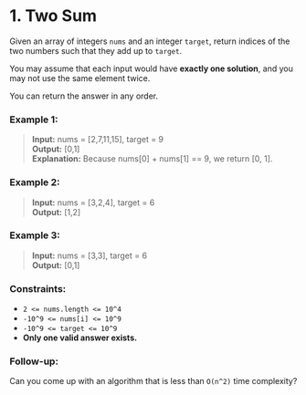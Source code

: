 # 1. Two Sum

Given an array of integers `nums` and an integer `target`, return indices of the two numbers such that they add up to `target`.

You may assume that each input would have **exactly one solution**, and you may not use the same element twice.

You can return the answer in any order.

### Example 1:

> **Input:** nums = [2,7,11,15], target = 9  
> **Output:** [0,1]  
> **Explanation:** Because nums[0] + nums[1] == 9, we return [0, 1].

### Example 2:

> **Input:** nums = [3,2,4], target = 6  
> **Output:** [1,2]

### Example 3:

> **Input:** nums = [3,3], target = 6  
> **Output:** [0,1]

### Constraints:

- `2 <= nums.length <= 10^4`
- `-10^9 <= nums[i] <= 10^9`
- `-10^9 <= target <= 10^9`
- **Only one valid answer exists.**

### Follow-up:

Can you come up with an algorithm that is less than `O(n^2)` time complexity?
